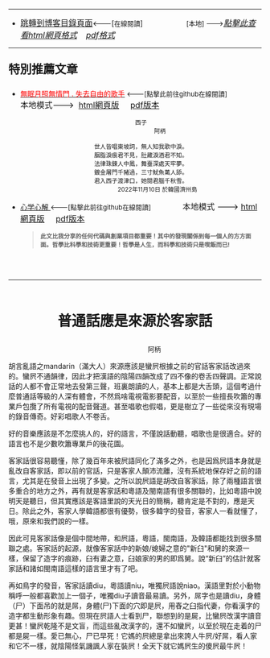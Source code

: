 ****
- [<font size=3>跳轉到博客目錄頁面</font>](../../tableOfContent.md)<---[<font size=2>在線閱讀</font>]&nbsp;&nbsp; &nbsp; &nbsp; &nbsp; &nbsp; &nbsp; &nbsp; &nbsp; &nbsp;&nbsp; &nbsp;  <font size=2> [本地] ---></font><font size=3>[*_點擊此查看html網頁格式_*](../../tableOfContent.html)&nbsp; &nbsp; [*_pdf格式_*](../../tableOfContent.md.pdf)</font>
****

### <p style="font-size: 23px; font-weight:900;">特別推薦文章</p>

- [<font color=red>無眠月照無情門 . 失去自由的歌手</font>](https://github.com/brianwchh/worldofheart/blob/main/md_and_html/%E7%84%A1%E7%9C%A0%E6%9C%88%E7%85%A7%E7%84%A1%E6%83%85%E9%96%80.md)<font size=2> <---[點擊此前往github在線閱讀]</font> &nbsp;&nbsp;&nbsp;&nbsp;&nbsp;&nbsp;&nbsp;&nbsp;&nbsp;&nbsp;&nbsp;&nbsp;&nbsp;&nbsp;&nbsp; <font size=3>本地模式---> &nbsp;[html網頁版](../../md_and_html/無眠月照無情門.html) &nbsp;&nbsp;&nbsp; [pdf版本](../../md_and_html/無眠月照無情門.md.pdf) </font>

    <div align=center>

    <sub>西子</br>&nbsp;&nbsp;&nbsp;&nbsp;&nbsp;&nbsp;&nbsp;&nbsp;&nbsp;&nbsp;&nbsp;&nbsp;&nbsp;&nbsp;&nbsp;&nbsp;&nbsp;&nbsp;&nbsp;&nbsp;&nbsp;&nbsp;&nbsp;阿柄</br></br>世人皆唱東坡詞，無人知我歌中淚。</br>胭脂淚痕君不見，肚藏淚酒君不知。</br>法律珠鍊人中鳳，舞臺深處天牢夢。</br>鍍金屠門千豬過，三寸魷魚萬人舔。</br>君入西子渡津口，她閱君腦千秋雪。</br>&nbsp;&nbsp;&nbsp;&nbsp;&nbsp;&nbsp;&nbsp;&nbsp;&nbsp;&nbsp;&nbsp;&nbsp;&nbsp;&nbsp;&nbsp;&nbsp;&nbsp;&nbsp;&nbsp;&nbsp;2022年11月10日 於韓國濟州島</sub>

    </div>
    
-  [心学心解 ](https://github.com/brianwchh/worldofheart/blob/main/md_and_html/%E5%BF%83%E5%AD%B8%E6%96%B0%E8%A7%A3.md)<font size=2><---[點擊此前往github在線閱讀]</font>&nbsp;&nbsp;&nbsp;&nbsp;&nbsp;&nbsp;&nbsp;&nbsp;&nbsp;&nbsp;&nbsp;&nbsp;&nbsp;&nbsp;&nbsp; <font size=3>本地模式 --->&nbsp;[html網頁版](../../md_and_html/心學新解.html) &nbsp;&nbsp;&nbsp; [pdf版本](../../md_and_html/心學新解.md.pdf) </font>

    > **<sub>此文比我分享的任何代碼與創業項目都重要！其中的發現關係到每一個人的方方面面。哲學比科學和技術更重要！哲學是人生，而科學和技術只是喫飯而已!</sub>**

    </br>
    </br>

****

</br>


<p align="center" style="font-size: 28px;font-weight: 800">普通話應是來源於客家話</p>

<p align="center" style="font-size: small;">&nbsp;&nbsp;&nbsp;&nbsp;&nbsp;&nbsp;&nbsp;&nbsp;&nbsp;&nbsp;&nbsp;&nbsp;&nbsp;&nbsp;&nbsp;&nbsp;&nbsp;&nbsp;&nbsp;&nbsp; 阿柄</p>

胡言亂語之mandarin（滿大人）來源應該是蠻屄根據之前的官話客家話改過來的。蠻屄不通韻律，因此才把漢語的陰陽四韻改成了四不像的卷舌四聲調。正常說話的人都不會正常地去發第三聲，班裏朗讀的人，基本上都是大舌頭，這個考過什麼普通話等級的人深有體會，不然爲啥電視電影要配音，以至於一些擅長吹簫的專業戶包攬了所有電視的配音聲道。甚至唱歌也假唱，更是樹立了一些從來沒有現場的錄音傳奇。好彩唱歌人不卷舌。

好的音樂應該是不怎麼挑人的，好的語言，不僅說話動聽，唱歌也是很適合。好的語言也不是少數吹簫專業戶的後花園。

客家話很容易聽懂，除了幾百年來被屄語同化了滿多之外，也是因爲屄語本身就是亂改自客家話，即以前的官話，只是客家人顛沛流離，沒有系統地保存好之前的語言，尤其是在發音上出現了多變。之所以說屄語是胡改自客家話，除了兩種語言很多重合的地方之外，再有就是客家話和粵語及閩南語有很多關聯的，比如粵語中說明天是聽日，但其實應該是客語里說的天光日的簡稱，聽肯定是不對的，應是天日。除此之外，客家人學韓語都很有優勢，很多韓字的發音，客家人一看就懂了，哦，原來和我們說的一樣。

因此可見客家話像是個中間地帶，和屄語，粵語，閩南語，及韓語都能找到很多關聯之處。客家話的起源，就像客家話中的新娘/媳婦之意的"新臼"和舅的來源一樣，保留了造字的痕跡，臼有妻之意，臼娘家的男的即爲舅。說“新臼”的估計就客家話和諸如閩南語這樣的語言里才有了吧。

再如鳥字的發音，客家話讀diu，粵語讀niu，唯獨屄語說niao。漢語里對於小動物稱呼一般都喜歡加上一個子，唯獨diu子讀音最易讀。另外，屌字也是讀diu，身體（尸）下面吊的就是屌，身體(尸)下面的穴即是屄，用舂之臼指代妻，你看漢字的造字都生動形象有趣。但現在屄語人士看到尸，聯想到的是屍，比蠻屄改漢字讀音更甚！蠻屄乾隆不是文盲，而這些亂改漢字的，還不如蠻屄，以至於現在走着的尸都是屍一樣。愛已無心，尸已早死！它媽的屄總是拿出來誇人牛屄/好屌，看人家和它不一樣，就陰陽怪氣譏諷人家在裝屄！全天下就它媽屄生的傻屄最牛屄！



